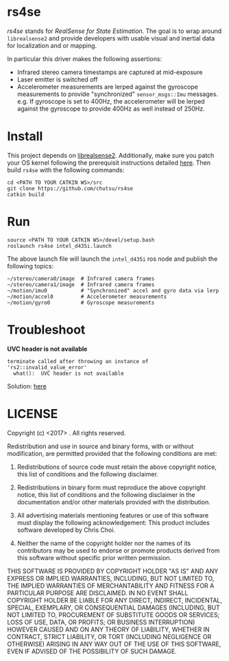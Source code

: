# rs4se

*rs4se* stands for *RealSense for State Estimation*. The goal is to wrap around
`librealsense2` and provide developers with usable visual and inertial data for
localization and or mapping.

In particular this driver makes the following assertions:

- Infrared stereo camera timestamps are captured at mid-exposure
- Laser emitter is switched off
- Accelerometer measurements are lerped against the gyroscope
  measurements to provide "synchronized" `sensor_msgs::Imu` messages.
  e.g. If gyroscope is set to 400Hz, the accelerometer will be lerped against
  the gyroscope to provide 400Hz as well instead of 250Hz.


# Install

This project depends on [librealsense2][librealsense2]. Additionally, make sure 
you patch your OS kernel following the prerequisit instructions detailed 
[here][install_prerequisit]. Then build `rs4se` with the following commands:

    cd <PATH TO YOUR CATKIN WS>/src
    git clone https://github.com/chutsu/rs4se
    catkin build


# Run

    source <PATH TO YOUR CATKIN WS>/devel/setup.bash
    roslaunch rs4se intel_d435i.launch

The above launch file will launch the `intel_d435i` ros node and publish the
following topics:

    ~/stereo/camera0/image  # Infrared camera frames
    ~/stereo/camera1/image  # Infrared camera frames
    ~/motion/imu0           # "Synchronized" accel and gyro data via lerp
    ~/motion/accel0         # Accelerometer measurements
    ~/motion/gyro0          # Gyroscope measurements
    

# Troubleshoot

**UVC header is not available**

    terminate called after throwing an instance of 'rs2::invalid_value_error'
      what():  UVC header is not available
      
Solution: [here](https://github.com/chutsu/rs4se/issues/3#issuecomment-530434550)


# LICENSE

Copyright (c) <2017> <Chris Choi>. All rights reserved.

Redistribution and use in source and binary forms, with or without
modification, are permitted provided that the following conditions are met:

1. Redistributions of source code must retain the above copyright notice, this
list of conditions and the following disclaimer.

2. Redistributions in binary form must reproduce the above copyright notice,
this list of conditions and the following disclaimer in the documentation
and/or other materials provided with the distribution.

3. All advertising materials mentioning features or use of this software must
display the following acknowledgement: This product includes software developed
by Chris Choi.

4. Neither the name of the copyright holder nor the names of its contributors
may be used to endorse or promote products derived from this software without
specific prior written permission.

THIS SOFTWARE IS PROVIDED BY COPYRIGHT HOLDER "AS IS" AND ANY EXPRESS OR
IMPLIED WARRANTIES, INCLUDING, BUT NOT LIMITED TO, THE IMPLIED WARRANTIES OF
MERCHANTABILITY AND FITNESS FOR A PARTICULAR PURPOSE ARE DISCLAIMED. IN NO
EVENT SHALL COPYRIGHT HOLDER BE LIABLE FOR ANY DIRECT, INDIRECT, INCIDENTAL,
SPECIAL, EXEMPLARY, OR CONSEQUENTIAL DAMAGES (INCLUDING, BUT NOT LIMITED TO,
PROCUREMENT OF SUBSTITUTE GOODS OR SERVICES; LOSS OF USE, DATA, OR PROFITS; OR
BUSINESS INTERRUPTION) HOWEVER CAUSED AND ON ANY THEORY OF LIABILITY, WHETHER
IN CONTRACT, STRICT LIABILITY, OR TORT (INCLUDING NEGLIGENCE OR OTHERWISE)
ARISING IN ANY WAY OUT OF THE USE OF THIS SOFTWARE, EVEN IF ADVISED OF THE
POSSIBILITY OF SUCH DAMAGE.

[librealsense2]: https://github.com/IntelRealSense/librealsense/blob/master/doc/distribution_linux.md
[install_prerequisit]: https://github.com/IntelRealSense/librealsense/blob/master/doc/installation.md#prerequisites
